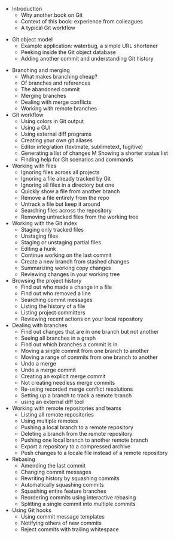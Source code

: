 * Introduction
    * Why another book on Git
    * Context of this book: experience from colleagues
    - A typical Git workflow
- Git object model
    - Example application: waterbug, a simple URL shortener
    - Peeking inside the Git object database
    - Adding another commit and understanding Git history
* Branching and merging
    - What makes branching cheap?
    - Of branches and references
    - The abandoned commit
    - Merging branches
    - Dealing with merge conflicts
    - Working with remote branches
* Git workflow
    - Using colors in Git output
    - Using a GUI
    - Using external diff programs
    - Creating your own git aliases
    * Editor integration (textmate, sublimetext, fugitive)
    - Generating a list of changes
    M Showing a shorter status list
    - Finding help for Git scenarios and commands
* Working with files
    - Ignoring files across all projects
    - Ignoring a file already tracked by Git
    - Ignoring all files in a directory but one
    - Quickly show a file from another branch
    - Remove a file entirely from the repo
    - Untrack a file but keep it around
    - Searching files across the repository
    - Removing untracked files from the working tree
* Working with the Git index
    - Staging only tracked files
    - Unstaging files
    - Staging or unstaging partial files
    - Editing a hunk
    - Continue working on the last commit
    - Create a new branch from stashed changes
    - Summarizing working copy changes
    * Reviewing changes in your working tree
* Browsing the project history
    - Find out who made a change in a file
    - Find out who removed a line
    - Searching commit messages
    - Listing the history of a file
    * Listing project committers
    * Reviewing recent actions on your local repository
* Dealing with branches
    * Find out changes that are in one branch but not another
    * Seeing all branches in a graph
    * Find out which branches a commit is in
    * Moving a single commit from one branch to another
    * Moving a range of commits from one branch to another
    * Undo a merge
    * Undo a merge commit
    * Creating an explicit merge commit
    * Not creating needless merge commits
    * Re-using recorded merge conflict resolutions
    * Setting up a branch to track a remote branch
    * using an external diff tool
* Working with remote repositories and teams
    * Listing all remote repositories
    * Using multiple remotes
    * Pushing a local branch to a remote repository
    * Deleting a branch from the remote repository
    * Pushing one local branch to another remote branch
    * Export a repository to a compressed archive
    * Push changes to a locale file instead of a remote repository
* Rebasing
    * Amending the last commit
    * Changing commit messages
    * Rewriting history by squashing commits
    * Automatically squashing commits
    * Squashing entire feature branches
    * Reordering commits using interactive rebasing
    * Splitting a single commit into multiple commits
* Using Git hooks
    * Using commit message templates
    * Notifying others of new commits
    * Reject commits with trailing whitespace
